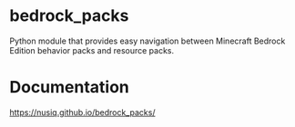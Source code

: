 # bedrock_packs
Python module that provides easy navigation between Minecraft Bedrock Edition behavior packs and resource packs. 

# Documentation
https://nusiq.github.io/bedrock_packs/

